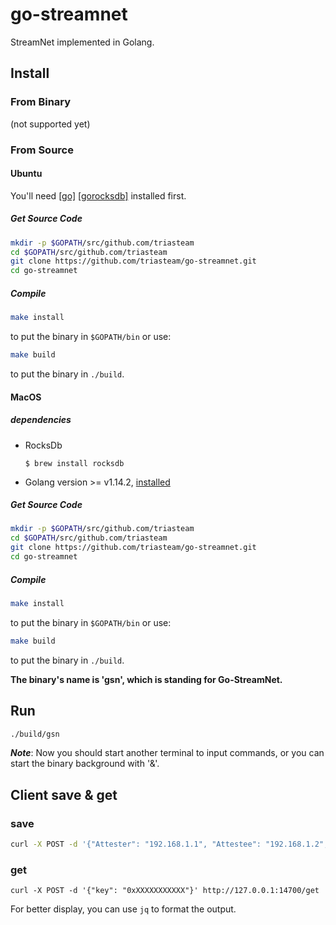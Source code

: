 # go-streamnet
StreamNet implemented in Golang.


## Install
### From Binary
(not supported yet)

### From Source

#### Ubuntu
You'll need  [[go]](https://golang.org/doc/install)     [[gorocksdb]](https://github.com/triasteam/go-streamnet/blob/master/docs/software/gorocksdb%20%E5%AE%89%E8%A3%85.md) installed first.

##### Get Source Code

```bash
mkdir -p $GOPATH/src/github.com/triasteam
cd $GOPATH/src/github.com/triasteam
git clone https://github.com/triasteam/go-streamnet.git
cd go-streamnet
```

##### Compile

```bash
make install
```

to put the binary in `$GOPATH/bin` or use:

```bash
make build
```

to put the binary in `./build`.

#### MacOS

##### dependencies
- RocksDb
  ```
  $ brew install rocksdb
  ```
- Golang version >= v1.14.2, [installed](https://golang.org/doc/install) 

##### Get Source Code

```bash
mkdir -p $GOPATH/src/github.com/triasteam
cd $GOPATH/src/github.com/triasteam
git clone https://github.com/triasteam/go-streamnet.git
cd go-streamnet
```

##### Compile

```bash
make install
```

to put the binary in `$GOPATH/bin` or use:

```bash
make build
```

to put the binary in `./build`.

__The binary's name is '**gsn**', which is standing for Go-StreamNet.__

## Run
```bash
./build/gsn
```
***Note***:
    Now you should start another terminal to input commands, or you can start the binary background with '&'.

## Client save & get
### save
```bash
curl -X POST -d '{"Attester": "192.168.1.1", "Attestee": "192.168.1.2", "Score": "1"}' http://127.0.0.1:14700/save
```

### get
```
curl -X POST -d '{"key": "0xXXXXXXXXXXX"}' http://127.0.0.1:14700/get
```

For better display, you can use `jq` to format the output.
